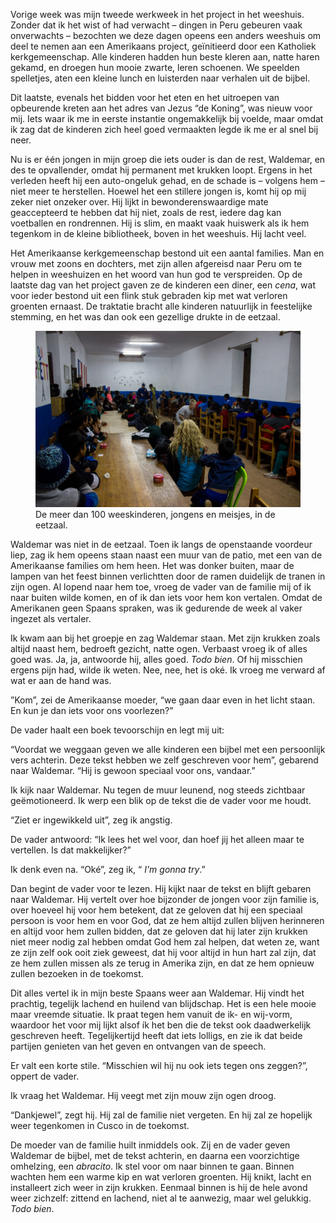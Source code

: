 <p class="intro">
	Vorige week was mijn tweede werkweek in het project in het weeshuis. Zonder dat ik het wist of had verwacht – dingen in Peru gebeuren vaak onverwachts – bezochten we deze dagen opeens een anders weeshuis om deel te nemen aan een Amerikaans project, geïnitieerd door een Katholiek kerkgemeenschap. Alle kinderen hadden hun beste kleren aan, natte haren gekamd, en droegen hun mooie zwarte, leren schoenen. We speelden spelletjes, aten een kleine lunch en luisterden naar verhalen uit de bijbel.
</p>

Dit laatste, evenals het bidden voor het eten en het uitroepen van opbeurende kreten aan het adres van Jezus &ldquo;de Koning&rdquo;, was nieuw voor mij. Iets waar ik me in eerste instantie ongemakkelijk bij voelde, maar omdat ik zag dat de kinderen zich heel goed vermaakten legde ik me er al snel bij neer.

Nu is er één jongen in mijn groep die iets ouder is dan de rest, Waldemar, en des te opvallender, omdat hij permanent met krukken loopt. Ergens in het verleden heeft hij een auto-ongeluk gehad, en de schade is – volgens hem – niet meer te herstellen. Hoewel het een stillere jongen is, komt hij op mij zeker niet onzeker over. Hij lijkt in bewonderenswaardige mate geaccepteerd te hebben dat hij niet, zoals de rest, iedere dag kan voetballen en rondrennen. Hij is slim, en maakt vaak huiswerk als ik hem tegenkom in de kleine bibliotheek, boven in het weeshuis. Hij lacht veel.

Het Amerikaanse kerkgemeenschap bestond uit een aantal families. Man en vrouw met zoons en dochters, met zijn allen afgereisd naar Peru om te helpen in weeshuizen en het woord van hun god te verspreiden. Op de laatste dag van het project gaven ze de kinderen een diner, een *cena*, wat voor ieder bestond uit een flink stuk gebraden kip met wat verloren groenten ernaast. De traktatie bracht alle kinderen natuurlijk in feestelijke stemming, en het was dan ook een gezellige drukte in de eetzaal.

<figure>
	<img src="images/eetzaal.jpg" alt="De eetzaal">
	<figcaption>De meer dan 100 weeskinderen, jongens en meisjes, in de eetzaal.</figcaption>
</figure>

Waldemar was niet in de eetzaal. Toen ik langs de openstaande voordeur liep, zag ik hem opeens staan naast een muur van de patio, met een van de Amerikaanse families om hem heen. Het was donker buiten, maar de lampen van het feest binnen verlichtten door de ramen duidelijk de tranen in zijn ogen. Al lopend naar hem toe, vroeg de vader van de familie mij of ik naar buiten wilde komen, en of ik dan iets voor hem kon vertalen. Omdat de Amerikanen geen Spaans spraken, was ik gedurende de week al vaker ingezet als vertaler.

Ik kwam aan bij het groepje en zag Waldemar staan. Met zijn krukken zoals altijd naast hem, bedroeft gezicht, natte ogen. Verbaast vroeg ik of alles goed was. Ja, ja, antwoorde hij, alles goed. *Todo bien*. Of hij misschien ergens pijn had, wilde ik weten. Nee, nee, het is oké. Ik vroeg me verward af wat er aan de hand was.

&rdquo;Kom&rdquo;, zei de Amerikaanse moeder, &ldquo;we gaan daar even in het licht staan. En kun je dan iets voor ons voorlezen?&rdquo;

De vader haalt een boek tevoorschijn en legt mij uit:

&ldquo;Voordat we weggaan geven we alle kinderen een bijbel met een persoonlijk vers achterin. Deze tekst hebben we zelf geschreven voor hem&rdquo;, gebarend naar Waldemar. &ldquo;Hij is gewoon speciaal voor ons, vandaar.&rdquo;

Ik kijk naar Waldemar. Nu tegen de muur leunend, nog steeds zichtbaar geëmotioneerd. Ik werp een blik op de tekst die de vader voor me houdt.

&ldquo;Ziet er ingewikkeld uit&rdquo;, zeg ik angstig.

De vader antwoord: &ldquo;Ik lees het wel voor, dan hoef jij het alleen maar te vertellen. Is dat makkelijker?&rdquo;

Ik denk even na. &ldquo;Oké&rdquo;, zeg ik, &ldquo; *I'm gonna try*.&rdquo;

Dan begint de vader voor te lezen. Hij kijkt naar de tekst en blijft gebaren naar Waldemar. Hij vertelt over hoe bijzonder de jongen voor zijn familie is, over hoeveel hij voor hem betekent, dat ze geloven dat hij een speciaal persoon is voor hem en voor God, dat ze hem altijd zullen blijven herinneren en altijd voor hem zullen bidden, dat ze geloven dat hij later zijn krukken niet meer nodig zal hebben omdat God hem zal helpen, dat weten ze, want ze zijn zelf ook ooit ziek geweest, dat hij voor altijd in hun hart zal zijn, dat ze hem zullen missen als ze terug in Amerika zijn, en dat ze hem opnieuw zullen bezoeken in de toekomst.

Dit alles vertel ik in mijn beste Spaans weer aan Waldemar. Hij vindt het prachtig, tegelijk lachend en huilend van blijdschap. Het is een hele mooie maar vreemde situatie. Ik praat tegen hem vanuit de ik- en wij-vorm, waardoor het voor mij lijkt alsof ík het ben die de tekst ook daadwerkelijk geschreven heeft. Tegelijkertijd heeft dat iets lolligs, en zie ik dat beide partijen genieten van het geven en ontvangen van de speech.

Er valt een korte stile. &ldquo;Misschien wil hij nu ook iets tegen ons zeggen?&rdquo;, oppert de vader.

Ik vraag het Waldemar. Hij veegt met zijn mouw zijn ogen droog.

&ldquo;Dankjewel&rdquo;, zegt hij. Hij zal de familie niet vergeten. En hij zal ze hopelijk weer tegenkomen in Cusco in de toekomst.

De moeder van de familie huilt inmiddels ook. Zij en de vader geven Waldemar de bijbel, met de tekst achterin, en daarna een voorzichtige omhelzing, een *abracito*. Ik stel voor om naar binnen te gaan. Binnen wachten hem een warme kip en wat verloren groenten. Hij knikt, lacht en installeert zich weer in zijn krukken. Eenmaal binnen is hij de hele avond weer zichzelf: zittend en lachend, niet al te aanwezig, maar wel gelukkig. *Todo bien*.